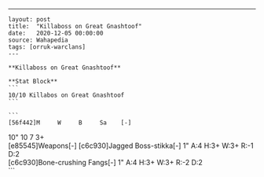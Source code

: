---
    layout: post
    title:  "Killaboss on Great Gnashtoof"
    date:   2020-12-05 00:00:00
    source: Wahapedia
    tags: [orruk-warclans]
    ---
    
    **Killaboss on Great Gnashtoof**
    
    **Stat Block**
    ```
    10/10 Killabos on Great Gnashtoof
    ```
    
    ```
    [56f442]M     W     B     Sa    [-]
10"   10    7     3+    
[e85545]Weapons[-]
[c6c930]Jagged Boss-stikka[-]
1"     A:4    H:3+   W:3+   R:-1   D:2   
[c6c930]Bone-crushing Fangs[-]
1"     A:4    H:3+   W:3+   R:-2   D:2   
    ```
    
    
    